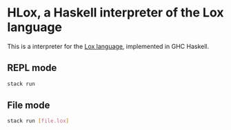 # HLox, a Haskell interpreter of the Lox language

This is a interpreter for the [Lox language](https://craftinginterpreters.com/the-lox-language.html), implemented in GHC Haskell.

## REPL mode

```bash
stack run
```

## File mode

```bash
stack run [file.lox]
```
